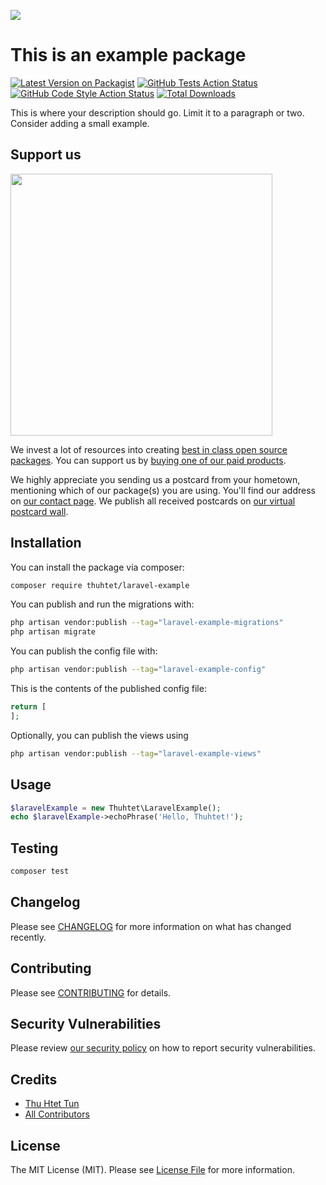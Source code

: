 
[<img src="https://github-ads.s3.eu-central-1.amazonaws.com/support-ukraine.svg?t=1" />](https://supportukrainenow.org)

# This is an example package

[![Latest Version on Packagist](https://img.shields.io/packagist/v/thuhtet/laravel-example.svg?style=flat-square)](https://packagist.org/packages/thuhtet/laravel-example)
[![GitHub Tests Action Status](https://img.shields.io/github/workflow/status/thuhtet/laravel-example/run-tests?label=tests)](https://github.com/thuhtet/laravel-example/actions?query=workflow%3Arun-tests+branch%3Amain)
[![GitHub Code Style Action Status](https://img.shields.io/github/workflow/status/thuhtet/laravel-example/Check%20&%20fix%20styling?label=code%20style)](https://github.com/thuhtet/laravel-example/actions?query=workflow%3A"Check+%26+fix+styling"+branch%3Amain)
[![Total Downloads](https://img.shields.io/packagist/dt/thuhtet/laravel-example.svg?style=flat-square)](https://packagist.org/packages/thuhtet/laravel-example)

This is where your description should go. Limit it to a paragraph or two. Consider adding a small example.

## Support us

[<img src="https://github-ads.s3.eu-central-1.amazonaws.com/laravel-example.jpg?t=1" width="419px" />](https://spatie.be/github-ad-click/laravel-example)

We invest a lot of resources into creating [best in class open source packages](https://spatie.be/open-source). You can support us by [buying one of our paid products](https://spatie.be/open-source/support-us).

We highly appreciate you sending us a postcard from your hometown, mentioning which of our package(s) you are using. You'll find our address on [our contact page](https://spatie.be/about-us). We publish all received postcards on [our virtual postcard wall](https://spatie.be/open-source/postcards).

## Installation

You can install the package via composer:

```bash
composer require thuhtet/laravel-example
```

You can publish and run the migrations with:

```bash
php artisan vendor:publish --tag="laravel-example-migrations"
php artisan migrate
```

You can publish the config file with:

```bash
php artisan vendor:publish --tag="laravel-example-config"
```

This is the contents of the published config file:

```php
return [
];
```

Optionally, you can publish the views using

```bash
php artisan vendor:publish --tag="laravel-example-views"
```

## Usage

```php
$laravelExample = new Thuhtet\LaravelExample();
echo $laravelExample->echoPhrase('Hello, Thuhtet!');
```

## Testing

```bash
composer test
```

## Changelog

Please see [CHANGELOG](CHANGELOG.md) for more information on what has changed recently.

## Contributing

Please see [CONTRIBUTING](https://github.com/thuhtet/.github/blob/main/CONTRIBUTING.md) for details.

## Security Vulnerabilities

Please review [our security policy](../../security/policy) on how to report security vulnerabilities.

## Credits

- [Thu Htet Tun](https://github.com/thuhtet)
- [All Contributors](../../contributors)

## License

The MIT License (MIT). Please see [License File](LICENSE.md) for more information.
